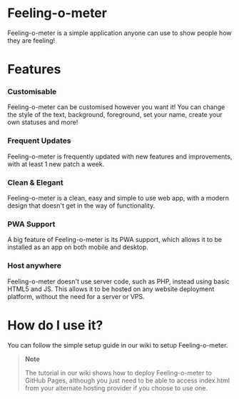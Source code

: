 # Feeling-o-meter
Feeling-o-meter is a simple application anyone can use to show people how they are feeling!

# Features
### Customisable
Feeling-o-meter can be customised however you want it! You can change the style of the text, background, foreground, set your name, create your own statuses and more!
### Frequent Updates
Feeling-o-meter is frequently updated with new features and improvements, with at least 1 new patch a week.
### Clean & Elegant
Feeling-o-meter is a clean, easy and simple to use web app, with a modern design that doesn't get in the way of functionality.
### PWA Support
A big feature of Feeling-o-meter is its PWA support, which allows it to be installed as an app on both mobile and desktop.
### Host anywhere
Feeling-o-meter doesn't use server code, such as PHP, instead using basic HTML5 and JS. This allows it to be hosted on any website deployment platform, without the need for a server or VPS.

# How do I use it?
You can follow the simple setup guide in our wiki to setup Feeling-o-meter.
> **Note**
>
> The tutorial in our wiki shows how to deploy Feeling-o-meter to GitHub Pages, although you just need to be able to access index.html from your alternate hosting provider if you choose to use one.
